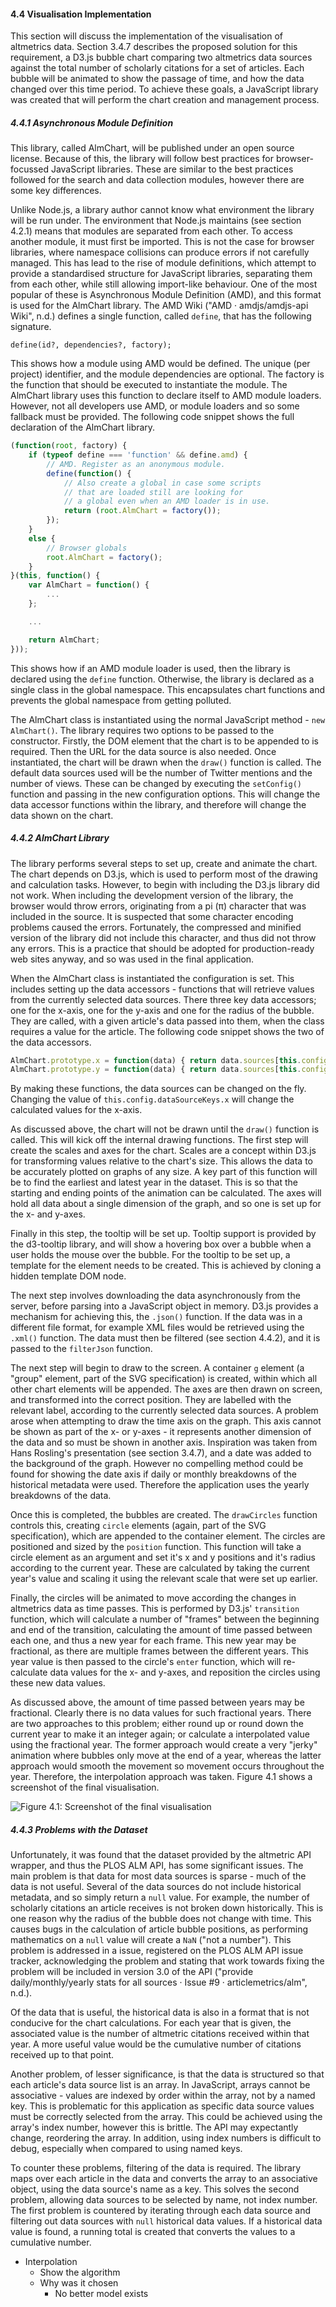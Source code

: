 #### 4.4 Visualisation Implementation

This section will discuss the implementation of the visualisation of altmetrics data. Section 3.4.7 describes the proposed solution for this requirement, a D3.js bubble chart comparing two altmetrics data sources against the total number of scholarly citations for a set of articles. Each bubble will be animated to show the passage of time, and how the data changed over this time period. To achieve these goals, a JavaScript library was created that will perform the chart creation and management process.

##### 4.4.1 Asynchronous Module Definition

This library, called AlmChart, will be published under an open source license. Because of this, the library will follow best practices for browser-focussed JavaScript libraries. These are similar to the best practices followed for the search and data collection modules, however there are some key differences.

Unlike Node.js, a library author cannot know what environment the library will be run under. The environment that Node.js maintains (see section 4.2.1) means that modules are separated from each other. To access another module, it must first be imported. This is not the case for browser libraries, where namespace collisions can produce errors if not carefully managed. This has lead to the rise of module definitions, which attempt to provide a standardised structure for JavaScript libraries, separating them from each other, while still allowing import-like behaviour. One of the most popular of these is Asynchronous Module Definition (AMD), and this format is used for the AlmChart library. The AMD Wiki ("AMD · amdjs/amdjs-api Wiki", n.d.) defines a single function, called `define`, that has the following signature.

```
define(id?, dependencies?, factory);
```

This shows how a module using AMD would be defined. The unique (per project) identifier, and the module dependencies are optional. The factory is the function that should be executed to instantiate the module. The AlmChart library uses this function to declare itself to AMD module loaders. However, not all developers use AMD, or module loaders and so some fallback must be provided. The following code snippet shows the full declaration of the AlmChart library.

```js
(function(root, factory) {
	if (typeof define === 'function' && define.amd) {
		// AMD. Register as an anonymous module.
		define(function() {
			// Also create a global in case some scripts
			// that are loaded still are looking for
			// a global even when an AMD loader is in use.
			return (root.AlmChart = factory());
		});
	}
	else {
		// Browser globals
		root.AlmChart = factory();
	}
}(this, function() {
	var AlmChart = function() {
		...
	};

	...

	return AlmChart;
}));
```

This shows how if an AMD module loader is used, then the library is declared using the `define` function. Otherwise, the library is declared as a single class in the global namespace. This encapsulates chart functions and prevents the global namespace from getting polluted.

The AlmChart class is instantiated using the normal JavaScript method - `new AlmChart()`. The library requires two options to be passed to the constructor. Firstly, the DOM element that the chart is to be appended to is required. Then the URL for the data source is also needed. Once instantiated, the chart will be drawn when the `draw()` function is called. The default data sources used will be the number of Twitter mentions and the number of views. These can be changed by executing the `setConfig()` function and passing in the new configuration options. This will change the data accessor functions within the library, and therefore will change the data shown on the chart.

##### 4.4.2 AlmChart Library

The library performs several steps to set up, create and animate the chart. The chart depends on D3.js, which is used to perform most of the drawing and calculation tasks. However, to begin with including the D3.js library did not work. When including the development version of the library, the browser would throw errors, originating from a pi (π) character that was included in the source. It is suspected that some character encoding problems caused the errors. Fortunately, the compressed and minified version of the library did not include this character, and thus did not throw any errors. This is a practice that should be adopted for production-ready web sites anyway, and so was used in the final application.

When the AlmChart class is instantiated the configuration is set. This includes setting up the data accessors - functions that will retrieve values from the currently selected data sources. There three key data accessors; one for the x-axis, one for the y-axis and one for the radius of the bubble. They are called, with a given article's data passed into them, when the class requires a value for the article. The following code snippet shows the two of the data accessors.

```js
AlmChart.prototype.x = function(data) { return data.sources[this.config.dataSourceKeys.x]; };
AlmChart.prototype.y = function(data) { return data.sources[this.config.dataSourceKeys.y]; };
```

By making these functions, the data sources can be changed on the fly. Changing the value of `this.config.dataSourceKeys.x` will change the calculated values for the x-axis.

As discussed above, the chart will not be drawn until the `draw()` function is called. This will kick off the internal drawing functions. The first step will create the scales and axes for the chart. Scales are a concept within D3.js for transforming values relative to the chart's size. This allows the data to be accurately plotted on graphs of any size. A key part of this function will be to find the earliest and latest year in the dataset. This is so that the starting and ending points of the animation can be calculated. The axes will hold all data about a single dimension of the graph, and so one is set up for the x- and y-axes.

Finally in this step, the tooltip will be set up. Tooltip support is provided by the d3-tooltip library, and will show a hovering box over a bubble when a user holds the mouse over the bubble. For the tooltip to be set up, a template for the element needs to be created. This is achieved by cloning a hidden template DOM node.

The next step involves downloading the data asynchronously from the server, before parsing into a JavaScript object in memory. D3.js provides a mechanism for achieving this, the `.json()` function. If the data was in a different file format, for example XML files would be retrieved using the `.xml()` function. The data must then be filtered (see section 4.4.2), and it is passed to the `filterJson` function.

The next step will begin to draw to the screen. A container `g` element (a "group" element, part of the SVG specification) is created, within which all other chart elements will be appended. The axes are then drawn on screen, and transformed into the correct position. They are labelled with the relevant label, according to the currently selected data sources. A problem arose when attempting to draw the time axis on the graph. This axis cannot be shown as part of the x- or y-axes - it represents another dimension of the data and so must be shown in another axis. Inspiration was taken from Hans Rosling's presentation (see section 3.4.7), and a date was added to the background of the graph. However no compelling method could be found for showing the date axis if daily or monthly breakdowns of the historical metadata were used. Therefore the application uses the yearly breakdowns of the data.

Once this is completed, the bubbles are created. The `drawCircles` function controls this, creating `circle` elements (again, part of the SVG specification), which are appended to the container element. The circles are positioned and sized by the `position` function. This function will take a circle element as an argument and set it's x and y positions and it's radius according to the current year. These are calculated by taking the current year's value and scaling it using the relevant scale that were set up earlier.

Finally, the circles will be animated to move according the changes in altmetrics data as time passes. This is performed by D3.js' `transition` function, which will calculate a number of "frames" between the beginning and end of the transition, calculating the amount of time passed between each one, and thus a new year for each frame. This new year may be fractional, as there are multiple frames between the different years. This year value is then passed to the circle's `enter` function, which will re-calculate data values for the x- and y-axes, and reposition the circles using these new data values.

As discussed above, the amount of time passed between years may be fractional. Clearly there is no data values for such fractional years. There are two approaches to this problem; either round up or round down the current year to make it an integer again; or calculate a interpolated value using the fractional year. The former approach would create a very "jerky" animation where bubbles only move at the end of a year, whereas the latter approach would smooth the movement so movement occurs throughout the year. Therefore, the interpolation approach was taken. Figure 4.1 shows a screenshot of the final visualisation.

![Figure 4.1: Screenshot of the final visualisation](../../src/img/figure4-1.png)

##### 4.4.3 Problems with the Dataset

Unfortunately, it was found that the dataset provided by the altmetric API wrapper, and thus the PLOS ALM API, has some significant issues. The main problem is that data for most data sources is sparse - much of the data is not useful. Several of the data sources do not include historical metadata, and so simply return a `null` value. For example, the number of scholarly citations an article receives is not broken down historically. This is one reason why the radius of the bubble does not change with time. This causes bugs in the calculation of article bubble positions, as performing mathematics on a `null` value will create a `NaN` ("not a number"). This problem is addressed in a issue, registered on the PLOS ALM API issue tracker, acknowledging the problem and stating that work towards fixing the problem will be included in version 3.0 of the API ("provide daily/monthly/yearly stats for all sources · Issue #9 · articlemetrics/alm", n.d.).

Of the data that is useful, the historical data is also in a format that is not conducive for the chart calculations. For each year that is given, the associated value is the number of altmetric citations received within that year. A more useful value would be the cumulative number of citations received up to that point.

Another problem, of lesser significance, is that the data is structured so that each article's data source list is an array. In JavaScript, arrays cannot be associative - values are indexed by order within the array, not by a named key. This is problematic for this application as specific data source values must be correctly selected from the array. This could be achieved using the array's index number, however this is brittle. The API may expectantly change, reordering the array. In addition, using index numbers is difficult to debug, especially when compared to using named keys.

To counter these problems, filtering of the data is required. The library maps over each article in the data and converts the array to an associative object, using the data source's name as a key. This solves the second problem, allowing data sources to be selected by name, not index number. The first problem is countered by iterating through each data source and filtering out data sources with `null` historical data values. If a historical data value is found, a running total is created that converts the values to a cumulative number.

* Interpolation
	* Show the algorithm
	* Why was it chosen
		* No better model exists


